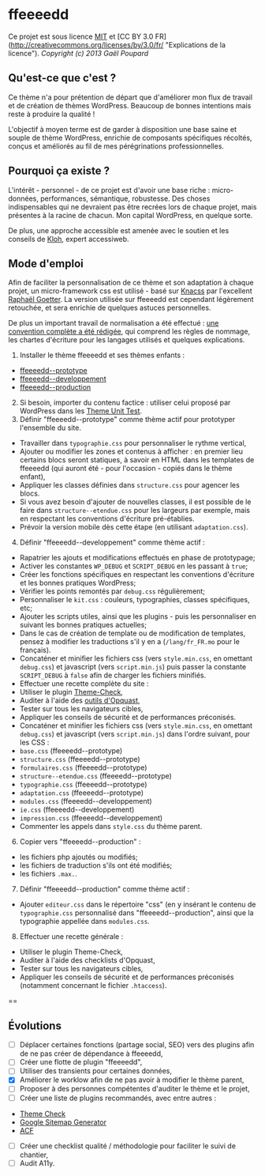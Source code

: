 ffeeeedd
========

Ce projet est sous licence [MIT](http://opensource.org/licenses/MIT "The MIT licence") et [CC BY 3.0 FR] (http://creativecommons.org/licenses/by/3.0/fr/ "Explications de la licence").
*Copyright (c) 2013 Gaël Poupard*

Qu'est-ce que c'est ?
---------------------

Ce thème n'a pour prétention de départ que d'améliorer mon flux de travail et de création de thèmes WordPress. Beaucoup de bonnes intentions mais reste à produire la qualité !

L'objectif à moyen terme est de garder à disposition une base saine et souple de thème WordPress, enrichie de composants spécifiques récoltés, conçus et améliorés au fil de mes pérégrinations professionnelles.

Pourquoi ça existe ?
--------------------

L'intérêt - personnel - de ce projet est d'avoir une base riche : micro-données, performances, sémantique, robustesse. Des choses indispensables qui ne devraient pas être recrées lors de chaque projet, mais présentes à la racine de chacun. Mon capital WordPress, en quelque sorte.

De plus, une approche accessible est amenée avec le soutien et les conseils de [Kloh](http://www.kloh.ch/ "Kloh.ch"), expert accessiweb.

Mode d'emploi
-------------

Afin de faciliter la personnalisation de ce thème et son adaptation à chaque projet, un micro-framework css est utilisé - basé sur [Knacss](http://knacss.com/ "Knaccs.com") par l'excellent [Raphaël Goetter](http://goetter.fr/ "Goetter.fr"). La version utilisée sur ffeeeedd est cependant légèrement retouchée, et sera enrichie de quelques astuces personnelles.

De plus un important travail de normalisation a été effectué : [une convention complète a été rédigée](https://github.com/ffoodd/Convention "La convention sur GitHub"), qui comprend les règles de nommage, les chartes d'écriture pour les langages utilisés et quelques explications.

1. Installer le thème ffeeeedd et ses thèmes enfants :
 * [ffeeeedd--prototype](https://github.com/ffoodd/ffeeeedd--prototype)
 * [ffeeeedd--developpement](https://github.com/ffoodd/ffeeeedd--developpement)
 * [ffeeeedd--production](https://github.com/ffoodd/ffeeeedd--production)
2. Si besoin, importer du contenu factice : utiliser celui proposé par WordPress dans les [Theme Unit Test](http://codex.wordpress.org/Theme_Unit_Test).
3. Définir "ffeeeedd--prototype" comme thème actif pour prototyper l'ensemble du site.
 * Travailler dans `typographie.css` pour personnaliser le rythme vertical,
 * Ajouter ou modifier les zones et contenus à afficher : en premier lieu certains blocs seront statiques, à savoir en HTML dans les templates de ffeeeedd (qui auront été - pour l'occasion - copiés dans le thème enfant),
 * Appliquer les classes définies dans `structure.css` pour agencer les blocs.
 * Si vous avez besoin d'ajouter de nouvelles classes, il est possible de le faire dans `structure--etendue.css` pour les largeurs par exemple, mais en respectant les conventions d'écriture pré-établies.
 * Prévoir la version mobile dès cette étape (en utilisant `adaptation.css`).
4. Définir "ffeeeedd--developpement" comme thème actif :
 * Rapatrier les ajouts et modifications effectués en phase de prototypage;
 * Activer les constantes `WP_DEBUG` et `SCRIPT_DEBUG` en les passant à `true`;
 * Créer les fonctions spécifiques en respectant les conventions d'écriture et les bonnes pratiques WordPress;
 * Vérifier les points remontés par `debug.css` régulièrement;
 * Personnaliser le `kit.css` : couleurs, typographies, classes spécifiques, etc;
 * Ajouter les scripts utiles, ainsi que les plugins - puis les personnaliser en suivant les bonnes pratiques actuelles;
 * Dans le cas de création de template ou de modification de templates, pensez à modifier les traductions s'il y en a (`/lang/fr_FR.mo` pour le français).
 * Concaténer et minifier les fichiers css (vers `style.min.css`, en omettant `debug.css`) et javascript (vers `script.min.js`) puis passer la constante `SCRIPT_DEBUG` à `false` afin de charger les fichiers minifiés.
 * Effectuer une recette complète du site :
  * Utiliser le plugin [Theme-Check](http://wordpress.org/plugins/theme-check/),
  * Auditer à l'aide des [outils d'Opquast](http://opquast.com/fr/#outils),
  * Tester sur tous les navigateurs cibles,
  * Appliquer les conseils de sécurité et de performances préconisés.
 * Concaténer et minifier les fichiers css (vers `style.min.css`, en omettant `debug.css`) et javascript (vers `script.min.js`) dans l'ordre suivant, pour les CSS :
  * `base.css` (ffeeeedd--prototype)
  * `structure.css` (ffeeeedd--prototype)
  * `formulaires.css` (ffeeeedd--prototype)
  * `structure--etendue.css` (ffeeeedd--prototype)
  * `typographie.css` (ffeeeedd--prototype)
  * `adaptation.css` (ffeeeedd--prototype)
  * `modules.css` (ffeeeedd--developpement)
  * `ie.css` (ffeeeedd--developpement)
  * `impression.css` (ffeeeedd--developpement)
  * Commenter les appels dans `style.css` du thème parent.
6. Copier vers "ffeeeedd--production" :
 * les fichiers php ajoutés ou modifiés;
 * les fichiers de traduction s'ils ont été modifiés;
 * les fichiers `.max.`.
7. Définir "ffeeeedd--production" comme thème actif :
 * Ajouter `editeur.css` dans le répertoire "css" (en y insérant le contenu de `typographie.css` personnalisé dans "ffeeeedd--production", ainsi que la typographie appellée dans `modules.css`.
8. Effectuer une recette générale :
 * Utiliser le plugin Theme-Check,
 * Auditer à l'aide des checklists d'Opquast,
 * Tester sur tous les navigateurs cibles,
 * Appliquer les conseils de sécurité et de performances préconisés (notamment concernant le fichier `.htaccess`).

==

Évolutions
----------

- [ ] Déplacer certaines fonctions (partage social, SEO) vers des plugins afin de ne pas créer de dépendance à ffeeeedd,
- [ ] Créer une flotte de plugin "ffeeeedd",
- [ ] Utiliser des transients pour certaines données,
- [x] Améliorer le worklow afin de ne pas avoir à modifier le thème parent,
- [ ] Proposer à des personnes compétentes d'auditer le thème et le projet,
- [ ] Créer une liste de plugins recommandés, avec entre autres :
 - [Theme Check](http://wordpress.org/plugins/theme-check/)
 - [Google Sitemap Generator](http://wordpress.org/plugins/google-sitemap-generator/)
 - [ACF](http://www.advancedcustomfields.com/ 'Advanced Custom Fields')
- [ ] Créer une checklist qualité / méthodologie pour faciliter le suivi de chantier,
- [ ] Audit A11y.